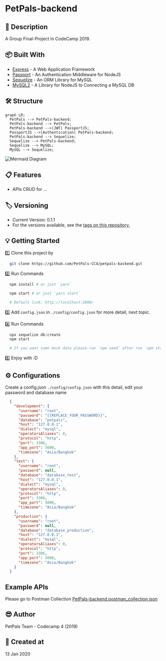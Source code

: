 # PetPals-backend

## 📘 Description

A Group Final-Project in CodeCamp 2019.

## 📦 Built With

- [Express](https://expressjs.com/) - A Web Application Framework
- [Passport](http://www.passportjs.org/docs/) - An Authentication Middleware for NodeJS
- [Sequelize](https://sequelize.org/) - An ORM Library for MySQL
- [MySQL2](https://www.npmjs.com/package/mysql2) - A Library for NodeJS to Connecting a MySQL DB

## 🛠 Structure

```mermaid
graph LR;
  PetPals --> PetPals-backend;
  PetPals-backend --> PetPals;
  PetPals-backend -->|JWT| PassportJS;
  PassportJS -->|Authentication| PetPals-backend;
  PetPals-backend --> Sequelize;
  Sequelize --> PetPals-backend;
  Sequelize --> MySQL;
  MySQL --> Sequelize;
```

![Mermaid Diagram](./mermaid-diagram.svg)

## 📋 Features

- APIs CRUD for ...

## 🏷 Versioning

- Current Version: 0.1.1
- For the versions available, see the [tags on this repository.](https://github.com/PetPals-CC4/petpals-backend/tags)

## 💡 Getting Started

1️⃣ Clone this project by

  ```bash
    git clone https://github.com/PetPals-CC4/petpals-backend.git
  ```

2️⃣ Run Commands

  ```bash
    npm install # or just `yarn`

    npm start # or just `yarn start`

    # Default link: http://localhost:3000/
  ```

3️⃣ Add `config.json` in `./config/config.json` for more detail, next topic.

4️⃣ Run Commands

  ```bash
    npx sequelize db:create
    npm start

    # If you want some mock data please run `npm seed` after run `npm start`
  ```

5️⃣ Enjoy with :D

## ⚙️ Configurations

Create a config.json `./config/config.json` with this detail, edit your password and database name

```json
  {
    "development": {
      "username": "root",
      "password": "{{REPLACE_YOUR_PASSWORD}}",
      "database": "petpals",
      "host": "127.0.0.1",
      "dialect": "mysql",
      "operatorsAliases": 0,
      "protocol": "http",
      "port": 3306,
      "app_port": 5000,
      "timezone": "Asia/Bangkok"
    },
    "test": {
      "username": "root",
      "password": null,
      "database": "database_test",
      "host": "127.0.0.1",
      "dialect": "mysql",
      "operatorsAliases": 0,
      "protocol": "http",
      "port": 3306,
      "app_port": 5000,
      "timezone": "Asia/Bangkok"
    },
    "production": {
      "username": "root",
      "password": null,
      "database": "database_production",
      "host": "127.0.0.1",
      "dialect": "mysql",
      "operatorsAliases": 0,
      "protocol": "http",
      "port": 3306,
      "app_port": 5000,
      "timezone": "Asia/Bangkok"
    }
  }
```

## Example APIs

Please go to Postman Collection [PetPals-backend.postman_collection.json](PetPals-backend.postman_collection.json)

## 😎 Author

PetPals Team - Codecamp 4 (2019)

## 🚩 Created at

13 Jan 2020
